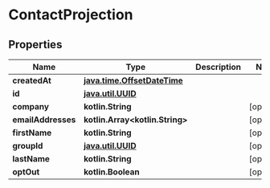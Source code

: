 
# ContactProjection

## Properties
Name | Type | Description | Notes
------------ | ------------- | ------------- | -------------
**createdAt** | [**java.time.OffsetDateTime**](java.time.OffsetDateTime) |  | 
**id** | [**java.util.UUID**](java.util.UUID) |  | 
**company** | **kotlin.String** |  |  [optional]
**emailAddresses** | **kotlin.Array&lt;kotlin.String&gt;** |  |  [optional]
**firstName** | **kotlin.String** |  |  [optional]
**groupId** | [**java.util.UUID**](java.util.UUID) |  |  [optional]
**lastName** | **kotlin.String** |  |  [optional]
**optOut** | **kotlin.Boolean** |  |  [optional]



